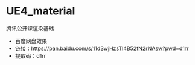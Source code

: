 # UE4_material
腾讯公开课渲染基础
- 百度网盘效果 
- 链接：https://pan.baidu.com/s/11dSwjHzsTl4B52fN2rNAsw?pwd=d1rr 
- 提取码：d1rr
